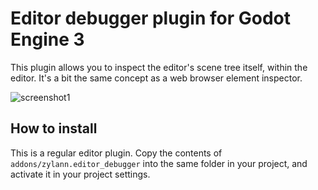 Editor debugger plugin for Godot Engine 3
=============================================

This plugin allows you to inspect the editor's scene tree itself, within the editor.
It's a bit the same concept as a web browser element inspector.

![screenshot1](https://user-images.githubusercontent.com/1311555/49691825-fb759300-fb42-11e8-8c50-c73d02fce6e4.png)


How to install
-----------------

This is a regular editor plugin.
Copy the contents of `addons/zylann.editor_debugger` into the same folder in your project, and activate it in your project settings.
